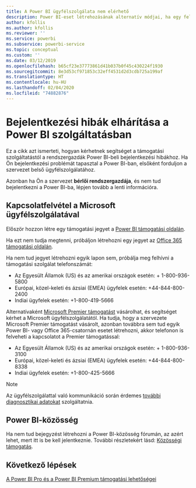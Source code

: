 ```yaml
---
title: A Power BI ügyfélszolgálata nem elérhető
description: Power BI-eset létrehozásának alternatív módjai, ha egy felhasználó nem tud bejelentkezni
author: kfollis
ms.author: kfollis
ms.reviewer: ''
ms.service: powerbi
ms.subservice: powerbi-service
ms.topic: conceptual
ms.custom: ''
ms.date: 03/12/2019
ms.openlocfilehash: b65cf23e37773861d41b037b0f45c430224f1930
ms.sourcegitcommit: 8e3d53cf971853c32eff4531d2d3cdb725a199af
ms.translationtype: HT
ms.contentlocale: hu-HU
ms.lasthandoff: 02/04/2020
ms.locfileid: "74882876"
---
```

# <a name="troubleshooting-sign-in-issues-for-power-bi"></a>Bejelentkezési hibák elhárítása a Power BI szolgáltatásban

Ez a cikk azt ismerteti, hogyan kérhetnek segítséget a támogatási szolgáltatástól a rendszergazdák Power BI-beli bejelentkezési hibákhoz. Ha Ön bejelentkezési problémát tapasztal a Power BI-ban, elsőként forduljon a szervezet belső ügyfélszolgálatához.

Azonban ha Ön a szervezet **bérlői rendszergazdája**, és nem tud bejelentkezni a Power BI-ba, lépjen tovább a lenti információra.

## <a name="contact-microsoft-support"></a>Kapcsolatfelvétel a Microsoft ügyfélszolgálatával

Először hozzon létre egy támogatási jegyet a [Power BI támogatási oldalán](https://powerbi.microsoft.com/support/).

Ha ezt nem tudja megtenni, próbáljon létrehozni egy jegyet az [Office 365 támogatási oldalán](https://support.office.com/home/contact).

Ha nem tud jegyet létrehozni egyik lapon sem, próbálja meg felhívni a támogatási szolgálat telefonszámát:

* Az Egyesült Államok (US) és az amerikai országok esetén: + 1-800-936-5800
* Európai, közel-keleti és ázsiai (EMEA) ügyfelek esetén: +44-844-800-2400
* Indiai ügyfelek esetén: +1-800-419-5666

Alternatívaként [Microsoft Premier támogatást](https://support.microsoft.com/premier) vásárolhat, és segítséget kérhet a Microsoft ügyfélszolgálatától. Ha tudja, hogy a szervezete Microsoft Premier támogatást vásárolt, azonban továbbra sem tud egyik Power BI- vagy Office 365-csatornán esetet létrehozni, akkor telefonon is felveheti a kapcsolatot a Premier támogatással:

* Az Egyesült Államok (US) és az amerikai országok esetén: + 1-800-936-3100
* Európai, közel-keleti és ázsiai (EMEA) ügyfelek esetén: +44-844-800-8338
* Indiai ügyfelek esetén: +1-800-425-5666

> [!Note]
> Az ügyfélszolgálattal való kommunikáció során érdemes [további diagnosztikai adatokat](service-admin-capturing-additional-diagnostic-information-for-power-bi.md) szolgáltatnia.

## <a name="power-bi-community"></a>Power BI-közösség

Ha nem tud bejegyzést létrehozni a Power BI-közösség fórumán, az azért lehet, mert itt is be kell jelentkeznie. További részletekért lásd: [Közösségi támogatás](https://community.powerbi.com/t5/Community-Support/ct-p/PBI_CommunitySupport).

## <a name="next-steps"></a>Következő lépések

[A Power BI Pro és a Power BI Premium támogatási lehetőségei](service-support-options.md)
